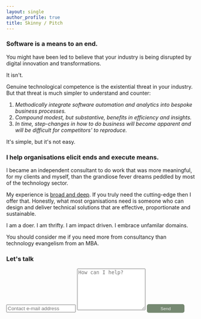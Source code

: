 ```yaml
---
layout: single
author_profile: true
title: Skinny / Pitch
---
```


### Software is a means to an end.

You might have been led to believe that your industry is being disrupted
by digital innovation and transformations.

It isn't.  

Genuine technological competence is the existential threat in your industry.
But that threat is much simpler to understand and counter:

1. *Methodically integrate software automation and analytics into bespoke business processes.* 
2. *Compound modest, but substantive, benefits in efficiency and insights.* 
3. *In time, step-changes in how to do business will become apparent and will be difficult for competitors' to reproduce.*

It's simple, but it's not easy. 

### I help organisations elicit ends and execute means.

I became an independent consultant to do work that was more meaningful, for my clients and myself, 
than the grandiose fever dreams peddled by most of the technology sector. 

My experience is [broad and deep](https://www.linkedin.com/in/christopher-mcewan-850a0a62). 
If you truly need the cutting-edge then I offer that. Honestly, what most organisations 
need is someone who can design and deliver technical solutions that are effective, 
proportionate and sustainable.

I am a doer. I am thrifty. I am impact driven. I embrace unfamilar domains.

You should consider me if you need more from consultancy than technology evangelism from an MBA. 

### Let's talk

<form action="https://submit-form.com/j1CmLPsN" target="_self">
   <input type="text" name="email" placeholder="Contact e-mail address">
   <textarea name="message" placeholder="How can I help?" rows="7"></textarea>
   <button style="border-radius:5px;background-color:#768972;border:0px;font-size:smaller;padding:5px;color:#eeeeee;width:100px;" type="submit">Send</button>
</form>

